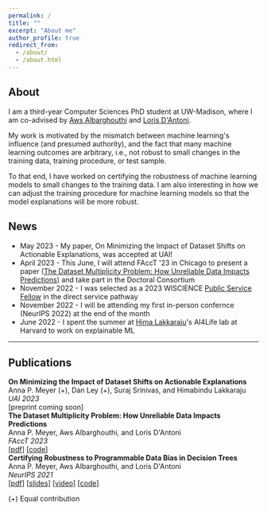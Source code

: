 ```yaml
---
permalink: /
title: ""
excerpt: "About me"
author_profile: true
redirect_from: 
  - /about/
  - /about.html
---
```


About
------
I am a third-year Computer Sciences PhD student at UW-Madison, where I am co-advised by [Aws Albarghouthi](http://pages.cs.wisc.edu/~aws/) and [Loris D'Antoni](https://pages.cs.wisc.edu/~loris/). 

My work is motivated by the mismatch between machine learning's influence (and presumed authority), and the fact that many machine learning outcomes are arbitrary, i.e., not robust to small changes in the training data, training procedure, or test sample.

To that end, I have worked on certifying the robustness of machine learning models to small changes to the training data. I am also interesting in how we can adjust the training procedure for machine learning models so that the model explanations will be more robust. 

<!-- I graduated from Carleton College in 2018 with a BA in mathematics. Prior to starting grad school in the fall of 2020, I worked as a software developer at Epic in Madison. In my free time, I enjoy cooking (and eating!), Nordic skiing, reading fiction, running, and being outdoors.  -->

## News
* May 2023 - My paper, On Minimizing the Impact of Dataset Shifts on Actionable Explanations, was accepted at UAI!
* April 2023 - This June, I will attend FAccT '23 in Chicago to present a paper (<a href="https://arxiv.org/abs/2304.10655">The Dataset Multiplicity Problem: How Unreliable Data Impacts Predictions</a>) and take part in the Doctoral Consortium 
* November 2022 - I was selected as a 2023 WISCIENCE [Public Service Fellow](https://wiscience.wisc.edu/service/public-service-fellows/) in the direct service pathway
* November 2022 - I will be attending my first in-person confernce (NeurIPS 2022) at the end of the month
* June 2022 - I spent the summer at [Hima Lakkaraju](https://himalakkaraju.github.io/)'s AI4Life lab at Harvard to work on explainable ML


-----
## Publications
**On Minimizing the Impact of Dataset Shifts on Actionable Explanations** <br/>
Anna P. Meyer (+), Dan Ley (+), Suraj Srinivas, and Himabindu Lakkaraju <br/>
*UAI 2023*<br/>
[preprint coming soon]<br/>
**The Dataset Multiplicity Problem: How Unreliable Data Impacts Predictions** <br/>
Anna P. Meyer, Aws Albarghouthi, and Loris D'Antoni <br/>
*FAccT 2023*<br/>
[<a href="https://arxiv.org/abs/2304.10655">pdf</a>] [<a href="https://github.com/annapmeyer/linear-bias-certification">code</a>] <br/> 
**Certifying Robustness to Programmable Data Bias in Decision Trees**  <br/>
Anna P. Meyer, Aws Albarghouthi, and Loris D'Antoni <br/>
*NeurIPS 2021*<br/>
[<a href="https://arxiv.org/abs/2110.04363">pdf</a>] [<a href="/files/dec_trees_slides.pdf">slides</a>] [<a href="https://youtu.be/kf5Geyr71T4">video</a>] [<a href="https://github.com/annapmeyer/antidote-P">code</a>] <br/>


(+) Equal contribution